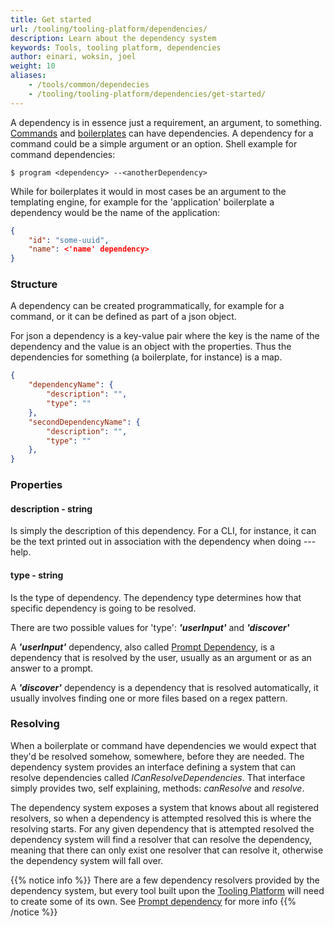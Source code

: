 ```yaml
---
title: Get started
url: /tooling/tooling-platform/dependencies/
description: Learn about the dependency system
keywords: Tools, tooling platform, dependencies
author: einari, woksin, joel
weight: 10
aliases:
    - /tools/common/dependecies
    - /tooling/tooling-platform/dependencies/get-started/
---
```


A dependency is in essence just a requirement, an argument, to something.
[Commands](../commands) and [boilerplates](../boilerplates) can have dependencies. A dependency for a command could be a simple argument or an option.
Shell example for command dependencies:
```shell
$ program <dependency> --<anotherDependency> 
```
While for boilerplates it would in most cases be an argument to the templating engine, for example for the 'application' boilerplate a dependency would be the name of the application:
```json
{
    "id": "some-uuid",
    "name": <'name' dependency>
}
``` 

### Structure

A dependency can be created programmatically, for example for a command, or it can be defined as part of a json object.

For json a dependency is a key-value pair where the key is the name of the dependency and the value is an object with the properties. Thus the dependencies for something (a boilerplate, for instance) is a map.
```json
{
    "dependencyName": {
        "description": "",
        "type": ""
    },
    "secondDependencyName": {
        "description": "",
        "type": ""
    },
}
```

### Properties

#### description - string
Is simply the description of this dependency. For a CLI, for instance, it can be the text printed out in association with the dependency when doing ---help.

#### type - string
Is the type of dependency. The dependency type determines how that specific dependency is going to be resolved.

There are two possible values for 'type': ***'userInput'*** and ***'discover'***

A ***'userInput'*** dependency, also called [Prompt Dependency](./prompt_dependency), is a dependency that is resolved by the user, usually as an argument or as an answer to a prompt.

A ***'discover'*** dependency is a dependency that is resolved automatically, it usually involves finding one or more files based on a regex pattern.


### Resolving
When a boilerplate or command have dependencies we would expect that they'd be resolved somehow, somewhere, before they are needed. 
The dependency system provides an interface defining a system that can resolve dependencies called *ICanResolveDependencies*. That interface simply provides two, self explaining, methods: *canResolve* and *resolve*.

The dependency system exposes a system that knows about all registered resolvers, so when a dependency is attempted resolved this is where the resolving starts. For any given dependency that is attempted resolved the dependency system will find a resolver that can resolve the dependency, meaning that there can only exist one resolver that can resolve it, otherwise the dependency system will fall over.

{{% notice info %}}
There are a few dependency resolvers provided by the dependency system, but every tool built upon the [Tooling Platform](..) will need to create some of its own. See [Prompt dependency](./prompt_dependency) for more info
{{% /notice %}}


